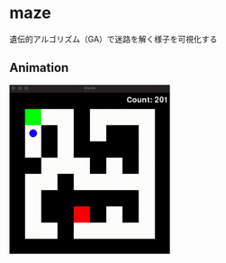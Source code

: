 # maze
遺伝的アルゴリズム（GA）で迷路を解く様子を可視化する

## Animation
<img src="https://github.com/ykmkn/python/blob/main/ga/maze/gif/maze01.gif" height="300">
